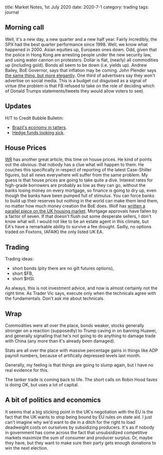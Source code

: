 title: Market Notes, 1st July 2020
date: 2020-7-1
category: trading
tags: journal

## Morning call

Well, it's a new day, a new quarter and a new half year. 
Fairly incredibly, the SPX had the best quarter performance since 1998. 
Well, we know what happened in 2000.
Asian equities up, European ones down.
Odd, given that the police in Hong Kong are arresting people under the new security law, 
and using water cannon on protesters.
Dollar is flat, (nearly) all commodities up (including gold). 
Bonds all seem to be down (i.e. yields up).
Andrew Bailey, BoE Governor, says that inflation may be coming.
John Plender says [the same thing, but more elegantly](https://www.ft.com/content/2c4655ac-e740-495b-a3cf-6df278f129b9).
One third of advertisers say they won't advertise on social media.
This is a budget cut disguised as a signal of virtue (the problem is that FB refused to take on the role of deciding which of Donald Trumps statements/tweets they would allow voters to see).

## Updates

H/T to Credit Bubble Bulletin:

* [Brazil's economy in tatters](https://www.reuters.com/article/us-brazil-economy-deficit/brazils-debt-and-deficit-hit-record-highs-in-may-outlook-darkens-idUSKBN24124U).
* [Hedge funds looking sick](https://www.bloomberg.com/news/articles/2020-06-30/quarterly-hedge-fund-liquidations-surge-to-highest-since-2015?srnd=markets-vp&sref=eo0IIyEe).

## House Prices

[WR](https://wolfstreet.com/2020/06/30/there-sures-a-lot-of-brain-dead-misreporting-about-the-case-shiller-home-price-index-this-morning/) has another great article, this time on house prices.
He kind of points out the obvious: that nobody has a clue what will happen to them.
He couches this specifically in respect of reporting of the latest Case-Shiller figures, 
but all news everywhere will suffer from the same problem.
My guess is that house prices are going to take quite a dive.
Interest rates for high-grade borrowers are probably as low as they can go,
without the banks losing money on every mortgage,
so finance is going to dry up,
even though the banks have been pumped full of stimulus.
You can force banks to build up their reserves but nothing in the world can make them lend them,
no matter how much money creation the BoE does.
Wolf has [written a parallel piece on the UK housing market](https://wolfstreet.com/2020/07/01/waiting-for-pent-up-demand-uk-house-prices-in-june-fall-for-first-time-since-2012-mortgage-approvals-slump-to-record-low-despite-partial-reopening/).
Mortgage approvals have fallen by a factor of seven. If that doesn't flush out some desperate sellers, I don't know what will. I would not like to be an estate agent in this climate, but EA's have a remarkable ability to survive a fee drought. Sadly, no options traded on Foxtons, (AFAIK) the only listed UK EA.

## Trading
Trading ideas: 

* short bonds (pity there are no gilt futures options),
* short $FB,
* short $HSI.

As always, this is not investment advice, and now is almost certainly not the right time.
As Trader Vic says, execute only when the technicals agree with the fundamentals.
Don't ask me about technicals.

## Wrap

Commodities were all over the place, bonds weaker, stocks generally stronger on a reaction (supposedly) to Trump caving in on banning Huawei, and generally signalling that he's not going to do anything to damage trade with China (any more than it's already been damaged).

Stats are all over the place with massive percentage gains in things like ADP payroll numbers, because of artifically depressed levels last month. 

Generally, my feeling is that things are going to slump again, but I have no real evidence for this.

The tanker trade is coming back to life. The short calls on Robin Hood faves is doing OK, but uses a lot of capital.

## A bit of politics and economics

It seems that a big sticking point in the UK's negotiation with the EU is the fact that the UK wants to stop being bound by EU rules on state aid.
I just can't imagine why we'd want to die in a ditch for the right to load deadweight costs on ourselves by subsidizing producers.
It's as if nobody in government has come across the fact that unsubsidized competitive markets maximize the sum of consumer and producer surplus.
Or, maybe they have, but they want to make sure their party gets enough donations to win the next election.


